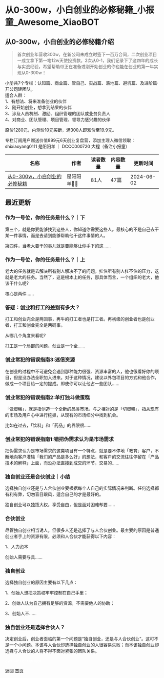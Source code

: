 # 从0-300w，小白创业的必修秘籍_小报童_Awesome_XiaoBOT

## 从0-300w，小白创业的必修秘籍介绍
> 首次创业年营收300w，在新公司未成立时签下一百万合同，二次创业项目一成立拿下第一笔12w天使投资款。2次从0-1，我们记录下了这四年的成长与实战经验，希望帮助带正在准备或刚开始创业的你也能在创业的第一年实现从0-300w！    
    
小册共7个专栏：认知篇、商业篇、管自己、实战篇、落地篇、避坑篇、及进阶篇·开公司建团队。    
适合人群：    
1、有想法、将来准备创业的伙伴    
2、刚开始创业，想拿到结果的伙伴    
3、涉及人员机制、激励、组织管理的团队或业务负责人    
4、对商业、团队管理、项目管理、领导力感兴趣的伙伴    
    
原价1280元，内测价10元买断，满300人即涨价至19.9元。    
    
专栏订阅用户赠送价值899元6天创业复盘营，添加主理人微信领取：shixiaoyang0111 是阳阳羊 ｜ DCCC000720 大程（备注小报童）  
  


|名称|作者|读者数量|内容数量|更新时间|
|---|---|---|---|---|
|[从0-300w，小白创业的必修秘籍](https://xiaobot.net/p/youban01?refer=9c3f1c95-a052-465a-9902-f6d75080262a)|是阳阳羊🙌🏻|81人|47篇|2024-06-02|

## 最近更新
### 作为一号位，你的任务是什么？｜下

第三个，就是你要能够找到这些人，你知道你需要这些人。最核心的不是自己去干某一件事情，而是去请到能够帮助他干这件事情的人。

第四件，当老大要干的事儿就是要能够让你手下的这......

### 作为一号位，你的任务是什么？｜上

老大的任务就是去解决所有别人解决不了的问题，扛住所有别人扛不住的压力，这就是老大的任务。当然了，这是根本上的任务，那具体而言，一个组织的老大，他该干什么呢?

核心是两件......

### 答疑：创业和打工的差别有多大？

打工和创业完全是两回事，再牛的打工者也是打工者。再初级的创业者也是创业者，打工和创业完全是两码事。

从哪几个角度来看呢?

打工是一个局部的问题，创业是一个全......

### 创业常犯的错误指南3:迷信资源

在创业的过程中不可避免会遇到那种能力很强、资源丰富的人，他也很看好你的项目，但是没办法全职加入进来。对于这种情况，建议以外包项目的方式和他合作，做成一个项目给一定的提成。即使你可以让他占一些团队......

### 创业常犯的错误指南2:单打独斗做蛋糕

「做蛋糕」，就是指创造一个全新的品类市场。与之相对的是「切蛋糕」，指从现有的市场及用户心中进行挖掘，从现有的市场细分中找到机会。

比如在过去，「饮料」和「药品」的界限很......

### 创业常犯的错误指南1:错把伪需求认为是市场需求

把伪需求认为是市场需求的这类项目有一个特点，就是要不停地「教育」客户，不断地向客户灌输「我们的产品是多么好」的想法，和客户的交流往往停留在「产品技术的解释」上面，而没办法直接到成交的环节，交易的......

### 独自创业还是合伙创业｜小结

选择独自创业还是与人合伙创业要根据每个人自己的实际情况来判断。任何选择都有利有弊，切勿盲目跟风，适合自己的才是最好的。

独自创业可以独揽大权，享受自由，但是面对困难却要......

### 合伙创业

尽管独自创业相当诱人，但很多人还是选择了与人合伙创业。最主要的原因是普通创业者手上的资源有限，必须和人合伙才能获得以下内容：

1、人力资本

创始人需要与具......

### 独自创业

选择独自创业的原因主要有以下几点：

1、创始人想把决策权牢牢控制在自己手里；

2、创始人认为自己拥有足够的资源，不需要他人的协助；

3、创始人不......

### 独自创业还是选择合伙人？

决定创业后，创业者面临的第一个问题是“独自创业，还是与人合伙创业”。这可不是一个小问题。本该与人合伙却选择独自创业的人很容易失败；而本该独自创业却选择与人合伙的人将不得不面对紧张的团队关系。


<a href="https://github.com/Reno9527/awesome-xiaobot" style="color: white; text-decoration: none;">awesome-xiaobot</a>

返回 [首页](../README.md)
